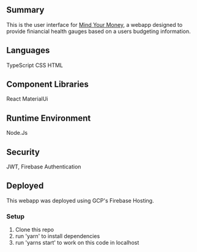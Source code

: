 ## Summary
This is the user interface for [Mind Your Money](https://mind-your-money-webapp.web.app/), a webapp designed to provide finiancial health gauges based on a users budgeting information.

## Languages
TypeScript
CSS
HTML

## Component Libraries
React
MaterialUi

## Runtime Environment 
Node.Js

## Security
JWT, Firebase Authentication

## Deployed
This webapp was deployed using GCP's Firebase Hosting. 

### Setup
1. Clone this repo
2. run 'yarn' to install dependencies 
3. run 'yarns start' to work on this code in localhost

